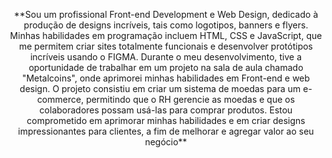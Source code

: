 


<p align="center">
  **Sou um profissional Front-end Development e Web Design, dedicado à produção de designs incríveis, tais como logotipos, banners e flyers.
Minhas habilidades em programação incluem HTML, CSS e JavaScript, que me permitem criar sites totalmente funcionais e desenvolver protótipos
incríveis usando o FIGMA. Durante o meu desenvolvimento, tive a oportunidade de trabalhar em um projeto na sala de aula chamado "Metalcoins",
onde aprimorei minhas habilidades em Front-end e web design. O projeto consistiu em criar um sistema de moedas para um e-commerce, permitindo 
que o RH gerencie as moedas e que os colaboradores possam usá-las para comprar produtos. Estou comprometido em aprimorar minhas habilidades e
em criar designs impressionantes para clientes, a fim de melhorar e agregar valor ao seu negócio**
</p>
  
  


